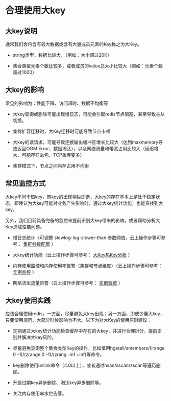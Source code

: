 # 合理使用大key

## 大key说明

通常我们会将含有较大数据或含有大量成员元素的Key称之为大Key。

- string类型，数据比较大，（例如：大小超过20K）

- 集合类型元素个数比较多，或者成员的value总大小比较大（例如：元素个数超过1000）

## 大key的影响

常见的影响为：性能下降、访问超时、数据不均衡等

- 大key查询或删除可能出现慢日志，可能会引起redis节点阻塞，甚至导致主从切换。

- 集群扩容迁移时，大Key迁移时可能导致节点卡顿

- 大key的读请求，可能导致连接输出缓冲区增长比较大（达到maxmemory导致返回OOM Error、数据淘汰），以及网络流量和带宽占用比较大（延迟增大、可能存在丢包、TCP重传变多）

- 集群模式下，节点之间内存占用不均衡

## 常见监控方式

大key不同于热key，热key的出现稍纵即逝，大key的存在基本上是处于稳定状态，即使认为大key可能对业务产生影响时，通过大key统计功能，也能查找到大key。

另外，我们目前具备完备的监控来提前识别大key带来的影响，或者帮助分析大Key造成性能问题。

- 慢日志统计（可调整 slowlog-log-slower-than 参数阈值，云上操作步骤可参考： [集群参数配置](../Operation-Guide/Instance-Management/Modify-Instancename.md) ）

- 大key统计功能（云上操作步骤可参考： [大Key热Key分析](../Operation-Guide/Cache-Analysis/Key-Analysis.md)  ）

- 内存使用监控和内存使用率告警（集群和节点维度）（云上操作步骤可参考：  [实例监控](../Operation-Guide/Monitoring/Monitoring.md)    ）

- 网络流出流量告警（云上操作步骤可参考：  [实例监控](../Operation-Guide/Monitoring/Monitoring.md)    ）


## 大key使用实践

应该合理使用redis，一方面，尽量避免大key出现；另一方面，即使少量大key，只要使用规范，大部分时候影响也不大。以下为对大Key的使用原则建议：

- 定期通过大key统计功能检查缓存中存在的大key，并进行合理拆分，提前识别并解决大key风险。

- 尽量避免查询整个集合类型Key的操作，比如慎用hgetall/smembers/(lrange 0 -1)/(zrange 0 -1)/(zrang -inf +inf)等命令。

- key删除使用unlink命令（4.0以上），或者通过hsan/sscan/zscan等遍历删除。

- 开启过期key异步删除、淘汰key异步删除等。

- 关注内存使用率水位告警。

